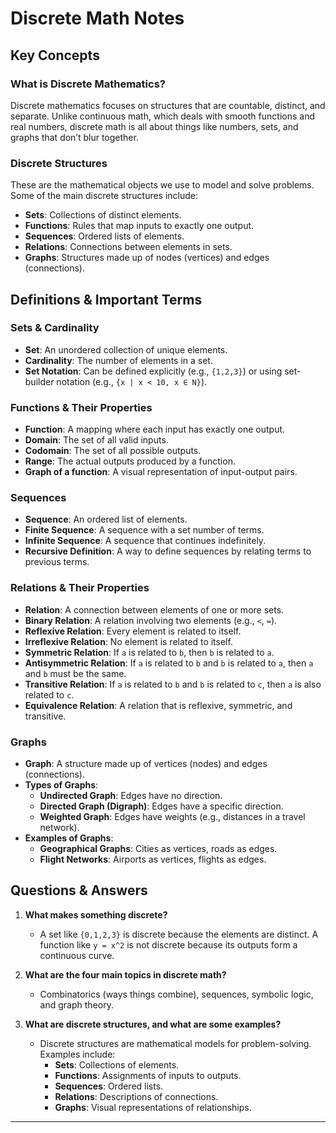 # Discrete Math Notes

## Key Concepts

### What is Discrete Mathematics?
Discrete mathematics focuses on structures that are countable, distinct, and separate. Unlike continuous math, which deals with smooth functions and real numbers, discrete math is all about things like numbers, sets, and graphs that don’t blur together.

### Discrete Structures
These are the mathematical objects we use to model and solve problems. Some of the main discrete structures include:
- **Sets**: Collections of distinct elements.
- **Functions**: Rules that map inputs to exactly one output.
- **Sequences**: Ordered lists of elements.
- **Relations**: Connections between elements in sets.
- **Graphs**: Structures made up of nodes (vertices) and edges (connections).

## Definitions & Important Terms

### Sets & Cardinality
- **Set**: An unordered collection of unique elements.
- **Cardinality**: The number of elements in a set.
- **Set Notation**: Can be defined explicitly (e.g., `{1,2,3}`) or using set-builder notation (e.g., `{x | x < 10, x ∈ N}`).

### Functions & Their Properties
- **Function**: A mapping where each input has exactly one output.
- **Domain**: The set of all valid inputs.
- **Codomain**: The set of all possible outputs.
- **Range**: The actual outputs produced by a function.
- **Graph of a function**: A visual representation of input-output pairs.

### Sequences
- **Sequence**: An ordered list of elements.
- **Finite Sequence**: A sequence with a set number of terms.
- **Infinite Sequence**: A sequence that continues indefinitely.
- **Recursive Definition**: A way to define sequences by relating terms to previous terms.

### Relations & Their Properties
- **Relation**: A connection between elements of one or more sets.
- **Binary Relation**: A relation involving two elements (e.g., `<`, `=`).
- **Reflexive Relation**: Every element is related to itself.
- **Irreflexive Relation**: No element is related to itself.
- **Symmetric Relation**: If `a` is related to `b`, then `b` is related to `a`.
- **Antisymmetric Relation**: If `a` is related to `b` and `b` is related to `a`, then `a` and `b` must be the same.
- **Transitive Relation**: If `a` is related to `b` and `b` is related to `c`, then `a` is also related to `c`.
- **Equivalence Relation**: A relation that is reflexive, symmetric, and transitive.

### Graphs
- **Graph**: A structure made up of vertices (nodes) and edges (connections).
- **Types of Graphs**:
  - **Undirected Graph**: Edges have no direction.
  - **Directed Graph (Digraph)**: Edges have a specific direction.
  - **Weighted Graph**: Edges have weights (e.g., distances in a travel network).
- **Examples of Graphs**:
  - **Geographical Graphs**: Cities as vertices, roads as edges.
  - **Flight Networks**: Airports as vertices, flights as edges.

## Questions & Answers

1. **What makes something discrete?**
   - A set like `{0,1,2,3}` is discrete because the elements are distinct. A function like `y = x^2` is not discrete because its outputs form a continuous curve.

2. **What are the four main topics in discrete math?**
   - Combinatorics (ways things combine), sequences, symbolic logic, and graph theory.

3. **What are discrete structures, and what are some examples?**
   - Discrete structures are mathematical models for problem-solving. Examples include:
     - **Sets**: Collections of elements.
     - **Functions**: Assignments of inputs to outputs.
     - **Sequences**: Ordered lists.
     - **Relations**: Descriptions of connections.
     - **Graphs**: Visual representations of relationships.

---